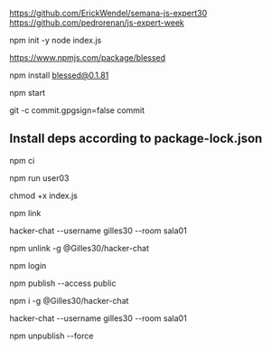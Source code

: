 https://github.com/ErickWendel/semana-js-expert30
https://github.com/pedrorenan/js-expert-week

npm init -y
node index.js

https://www.npmjs.com/package/blessed

npm install blessed@0.1.81

npm start

git -c commit.gpgsign=false commit

## Install deps according to package-lock.json

npm ci

npm run user03

chmod +x index.js

npm link

hacker-chat --username gilles30 --room sala01

npm unlink -g @Gilles30/hacker-chat

npm login

npm publish --access public

npm i -g @Gilles30/hacker-chat

hacker-chat --username gilles30 --room sala01

npm unpublish --force
